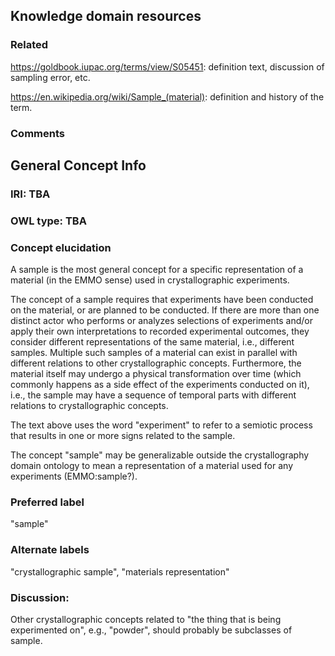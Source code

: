 ## Knowledge domain resources

### Related

https://goldbook.iupac.org/terms/view/S05451: definition text, discussion of sampling error, etc.

https://en.wikipedia.org/wiki/Sample_(material): definition and history of the term.

### Comments

## General Concept Info

### IRI: TBA
### OWL type: TBA
### Concept elucidation
A sample is the most general concept for a specific representation of a material (in the EMMO sense) used in crystallographic experiments.

The concept of a sample requires that experiments have been conducted on the material, or are planned to be conducted.
If there are more than one distinct actor who performs or analyzes selections of experiments and/or apply their own 
interpretations to recorded experimental outcomes, they consider different representations of the same material, i.e., 
different samples. Multiple such samples of a material can exist in parallel with different relations to other 
crystallographic concepts. Furthermore, the material itself may undergo a physical transformation over time 
(which commonly happens as a side effect of the experiments conducted on it), i.e., the sample may have a sequence 
of temporal parts with different relations to crystallographic concepts.

The text above uses the word "experiment" to refer to a semiotic process that results in one or more signs related to the sample.

The concept "sample" may be generalizable outside the crystallography domain ontology to mean
a representation of a material used for any experiments (EMMO:sample?).
### Preferred label
"sample"
### Alternate labels
"crystallographic sample", "materials representation"
### Discussion:
Other crystallographic concepts related to "the thing that is being experimented on", e.g., "powder", should probably be
subclasses of sample.
